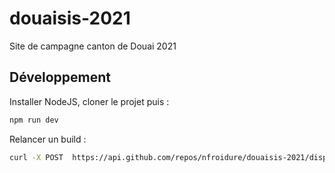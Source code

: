 # douaisis-2021

Site de campagne canton de Douai 2021

## Développement

Installer NodeJS, cloner le projet puis :
```sh
npm run dev
```

Relancer un build :
```sh
curl -X POST  https://api.github.com/repos/nfroidure/douaisis-2021/dispatches -H 'Accept: application/vnd.github.v3+json' --data-binary '{"event_type":"publish-event"}' -H"Authorization: bearer [the_token]" -H"User-Agent: Contentful" -H"Content-Type: application/json" -vv
```

